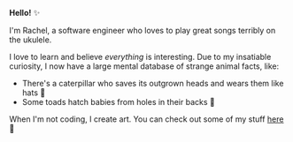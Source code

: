 **Hello!** :sparkles:

I'm Rachel, a software engineer who loves to play great songs terribly on the ukulele.  

I love to learn and believe *everything* is interesting. Due to my insatiable curiosity, I now have a large mental database of strange animal facts, like: 
* There's a caterpillar who saves its outgrown heads and wears them like hats :bug:
* Some toads hatch babies from holes in their backs :frog:

When I'm not coding, I create art.  You can check out some of my stuff [here](https://www.instagram.com/peepthemoonstudios/?hl=en):crescent_moon:
